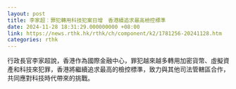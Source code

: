 ```yaml
---
layout: post
title: 李家超︰罪犯轉用科技犯案日增　香港續追求最高檢控標準
date: 2024-11-28 18:31:29.000000000 +08:00
link: https://news.rthk.hk/rthk/ch/component/k2/1781256-20241128.htm
categories: rthk
---
```


行政長官李家超說，香港作為國際金融中心，罪犯越來越多轉用加密貨幣、虛擬資產和科技來犯罪，香港將繼續追求最高的檢控標準，致力與其他司法管轄區合作，共同應對科技時代帶來的挑戰。
